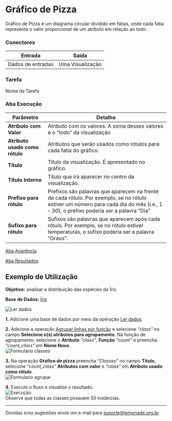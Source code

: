 
# Gráfico de Pizza

Gráfico de Pizza é um diagrama circular dividido em fatias, onde cada fatia representa o valor proporcional de um atributo em relação ao todo. 

### Conectores
| Entrada | Saída |
| --- | --- |
| Dados de entradas | Uma Visualização |

### Tarefa
Nome da Tarefa

### Aba Execução

| Parâmetro | Detalhe |
| --- | --- |
| **Atributo com Valor** | Atributo com os valores. A soma desses valores é o “todo” da visualização |
| **Atributo usado como rótulo** | Atributos que serão usados como rótulos para cada fatia do gráfico.  |
| **Título** | Título da visualização. É apresentado no gráfico. |
| **Título Interno** | Título que irá aparecer no centro da visualização.  |
| **Prefixo para rótulo** | Prefixos são palavras que aparecem na frente de cada rótulo. Por exemplo, se no rótulo estiver um número para cada dia do mês (i.e., 1 – 30), o prefixo poderia ser a palavra “Dia” |
| **Sufixo para rótulo** | Sufixos são palavras que aparecem após cada rótulo. Por exemplo, se no rótulo estiver temperaturas, o sufixo poderia ser a palavra “Graus”. |

[Aba Aparência][1]

[Aba Resultados][2]


## Exemplo de Utilização
**Objetivo:** analisar a distribuição das espécies da Íris.

**Base de Dados:** [Íris][3]
	
![Ler dados](/vuepress/img/visualizacao_de_dados/grafico_de_pizza/image1.png)

**1.** Adicione uma base de dados por meio da operação [Ler dados][4].
	
**2.**  Adicione a operação [Agrupar linhas por função][4] e selecione *“class”* no campo **Selecione o(s) atributos para agrupamento**. Na função de agrupamento, selecione o **Atributo** *"class”*, **Função** *“count”* e preencha *“count_class”* em **Nome Novo**. \
	![Formulario classes](/vuepress/img/visualizacao_de_dados/grafico_de_pizza/image3.png)
	

**3.** Na operação **Gŕafico de pizza** preencha “*Classes”* no campo **Título**, selecione *“count_class”* **Atributos com valor** e *“class”* em **Atributo usado como rótulo**. \
	![Formulario agrupar](/vuepress/img/visualizacao_de_dados/grafico_de_pizza/image2.png)

**4.** Execute o fluxo e visualize o resultado. \
	![Execução](/vuepress/img/visualizacao_de_dados/grafico_de_pizza/image4.png) \
	Observe que todas as classes possuem 50 instâncias.

-----

Dúvidas e/ou sugestões envie um e-mail para suporte@lemonade.org.br

[1]: /pt-br/
[2]: /pt-br/
[3]: /pt-br/
[4]: /pt-br/